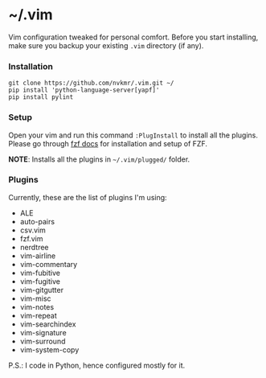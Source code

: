 # ~/.vim

Vim configuration tweaked for personal comfort. Before you start installing, make sure you backup your existing `.vim` directory (if any).

### Installation
```
git clone https://github.com/nvkmr/.vim.git ~/
pip install 'python-language-server[yapf]'
pip install pylint
```

### Setup
Open your vim and run this command `:PlugInstall` to install all the plugins.
Please go through [fzf docs](https://github.com/junegunn/fzf#installation) for installation and setup of FZF.

**NOTE**: Installs all the plugins in `~/.vim/plugged/` folder.

### Plugins
Currently, these are the list of plugins I'm using:
* ALE
* auto-pairs
* csv.vim
* fzf.vim
* nerdtree
* vim-airline
* vim-commentary
* vim-fubitive
* vim-fugitive
* vim-gitgutter
* vim-misc
* vim-notes
* vim-repeat
* vim-searchindex
* vim-signature
* vim-surround
* vim-system-copy

P.S.: I code in Python, hence configured mostly for it.

